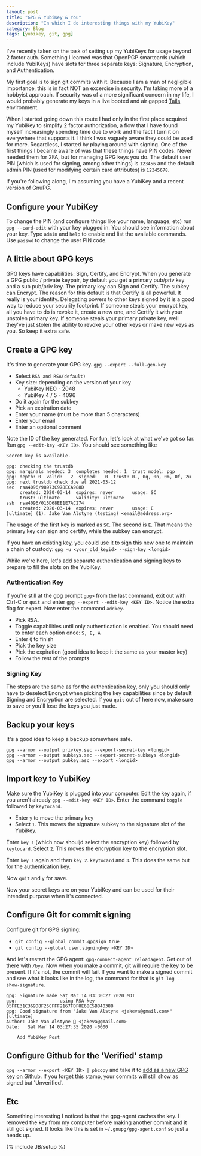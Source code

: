 ```yaml
---
layout: post
title: "GPG & YubiKey & You"
description: "In which I do interesting things with my YubiKey"
category: Blog
tags: [yubikey, git, gpg]
---
```


I've recently taken on the task of setting up my YubiKeys for usage beyond 2 factor auth. Something I learned was that OpenPGP smartcards (which include YubiKeys) have slots for three separate keys: Signature, Encryption, and Authentication.

My first goal is to sign git commits with it. Because I am a man of negligible importance, this is in fact NOT an excercise in security. I'm taking more of a hobbyist approach. If security was of a more significant concern in my life, I would probably generate my keys in a live booted and air gapped [Tails](https://tails.boum.org) environment.

When I started going down this route I had only in the first place acquired my YubiKey to simplify 2 factor authorization, a flow that I have found myself increasingly spending time due to work and the fact I turn it on everywhere that supports it. I think I was vaguely aware they could be used for more. Regardless, I started by playing around with signing. One of the first things I became aware of was that these things have PIN codes. Never needed them for 2FA, but for managing GPG keys you do. The default user PIN (which is used for signing, among other things) is `123456` and the default admin PIN (used for modifying certain card attributes) is `12345678`.

If you're following along, I'm assuming you have a YubiKey and a recent version of GnuPG.

## Configure your YubiKey
To change the PIN (and configure things like your name, language, etc) run `gpg --card-edit` with your key plugged in. You should see information about your key. Type `admin` and `help` to enable and list the available commands. Use `passwd` to change the user PIN code.

## A little about GPG keys
GPG keys have capabilities: Sign, Certify, and Encrypt. When you generate a GPG public / private keypair, by default you get a primary pub/priv key and a sub pub/priv key. The primary key can Sign and Certify. The subkey can Encrypt. The reason for this default is that Certify is all powerful. It really is your identity. Delegating powers to other keys signed by it is a good way to reduce your security footprint. If someone steals your encrypt key, all you have to do is revoke it, create a new one, and Certify it with your unstolen primary key. If someone steals your primary private key, well they've just stolen the ability to revoke your other keys or make new keys as you. So keep it extra safe.

## Create a GPG key
It's time to generate your GPG key. `gpg --expert --full-gen-key`
* Select `RSA and RSA(default)`
* Key size: depending on the version of your key
  * YubiKey NEO - 2048
  * YubiKey 4 / 5 - 4096
* Do it again for the subkey
* Pick an expiration date
* Enter your name (must be more than 5 characters)
* Enter your email
* Enter an optional comment

Note the ID of the key generated. For fun, let's look at what we've got so far. Run `gpg --edit-key <KEY ID>`. You should see something like
```
Secret key is available.

gpg: checking the trustdb
gpg: marginals needed: 3  completes needed: 1  trust model: pgp
gpg: depth: 0  valid:   2  signed:   0  trust: 0-, 0q, 0n, 0m, 0f, 2u
gpg: next trustdb check due at 2021-03-12
sec  rsa4096/98973C978ECA988D
     created: 2020-03-14  expires: never       usage: SC
     trust: ultimate      validity: ultimate
ssb  rsa4096/015D68EE1E7AC274
     created: 2020-03-14  expires: never       usage: E
[ultimate] (1). Jake Van Alstyne (testing) <email@address.org>
```

The usage of the first key is marked as `SC`. The second is `E`. That means the primary key can sign and certify, while the subkey can encrypt.

If you have an existing key, you could use it to sign this new one to maintain a chain of custody: `gpg -u <your_old_keyid> --sign-key <longid>`

While we're here, let's add separate authentication and signing keys to prepare to fill the slots on the YubiKey.

### Authentication Key
If you're still at the gpg prompt `gpg>` from the last command, exit out with Ctrl-C or `quit` and enter `gpg --expert --edit-key <KEY ID>`. Notice the extra flag for expert. Now enter the command `addkey`.
* Pick RSA.
* Toggle capabilities until only authentication is enabled. You should need to enter each option once: `S, E, A`
* Enter `Q` to finish
* Pick the key size
* Pick the expiration (good idea to keep it the same as your master key)
* Follow the rest of the prompts

### Signing Key
The steps are the same as for the authentication key, only you should only have to deselect Encrypt when picking the key capabilities since by default Signing and Encryption are selected.
If you `quit` out of here now, make sure to save or you'll lose the keys you just made.

## Backup your keys
It's a good idea to keep a backup somewhere safe.
```
gpg --armor --output privkey.sec --export-secret-key <longid>
gpg --armor --output subkeys.sec --export-secret-subkeys <longid>
gpg --armor --output pubkey.asc --export <longid>
```

## Import key to YubiKey
Make sure the YubiKey is plugged into your computer. Edit the key again, if you aren't already `gpg --edit-key <KEY ID>`. Enter the command `toggle` followed by `keytocard`.
* Enter `y` to move the primary key
* Select `1`. This moves the signature subkey to the signature slot of the YubiKey.

Enter `key 1` (which now shouljd select the encryption key) followed by `keytocard`. Select `2`. This moves the encryption key to the encryption slot.

Enter `key 1` again and then `key 2`. `keytocard` and `3`. This does the same but for the authentication key.

Now `quit` and `y` for save.

Now your secret keys are on your YubiKey and can be used for their intended purpose when it's connected.

## Configure Git for commit signing
Configure git for GPG signing:
* `git config --global commit.gpgsign true`
* `git config --global user.signingkey <KEY ID>`

And let's restart the GPG agent: `gpg-connect-agent reloadagent`. Get out of there with `/bye`. Now when you make a commit, git will require the key to be present. If it's not, the commit will fail. If you want to make a signed commit and see what it looks like in the log, the command for that is `git log --show-signature`.

```
gpg: Signature made Sat Mar 14 03:30:27 2020 MDT
gpg:                using RSA key 05FFE31C369D8F25CFFF2167FDF8E68C5B840388
gpg: Good signature from "Jake Van Alstyne <jakeva@gmail.com>" [ultimate]
Author: Jake Van Alstyne 🎩 <jakeva@gmail.com>
Date:   Sat Mar 14 03:27:35 2020 -0600

    Add YubiKey Post
```

## Configure Github for the 'Verified' stamp
`gpg --armor --export <KEY ID> | pbcopy` and take it to [add as a new GPG key on Github](https://github.com/settings/gpg/new). If you forget this stamp, your commits will still show as signed but 'Unverified'.

## Etc
Something interesting I noticed is that the gpg-agent caches the key. I removed the key from my computer before making another commit and it still got signed. It looks like this is set in `~/.gnupg/gpg-agent.conf` so just a heads up.


{% include JB/setup %}
